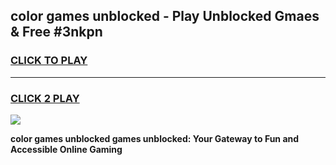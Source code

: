 
## color games unblocked - Play Unblocked Gmaes & Free #3nkpn
<h3>
<a href="https://news.freeplayer.one?title=color_games_unblocked&ref=03M">CLICK TO PLAY</a></h3>
<hr>

<h3>
<a href="https://news.freeplayer.one?title=color_games_unblocked&ref=03M">CLICK 2 PLAY</a>
  
</h3>

<a href="https://news.freeplayer.one?title=color_games_unblocked&ref=03M"><img src="https://clearcache.store/games.png"></a>


**color games unblocked games unblocked: Your Gateway to Fun and Accessible Online Gaming**
